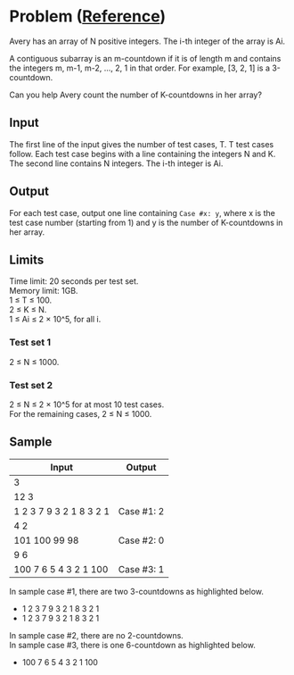 # Problem ([Reference](https://codingcompetitions.withgoogle.com/kickstart/round/000000000019ff43/00000000003380d2))
Avery has an array of N positive integers. The i-th integer of the array is Ai.

A contiguous subarray is an m-countdown if it is of length m and contains the integers m, m-1, m-2, ..., 2, 1 in that order. For example, [3, 2, 1] is a 3-countdown.

Can you help Avery count the number of K-countdowns in her array? 

## Input
The first line of the input gives the number of test cases, T. T test cases follow. Each test case begins with a line containing the integers N and K. The second line contains N integers. The i-th integer is Ai. 
## Output
For each test case, output one line containing `Case #x: y`, where x is the test case number (starting from 1) and y is the number of K-countdowns in her array.  
## Limits
Time limit: 20 seconds per test set.  
Memory limit: 1GB.  
1 ≤ T ≤ 100.  
2 ≤ K ≤ N.  
1 ≤ Ai ≤ 2 × 10^5, for all i.

### Test set 1
2 ≤ N ≤ 1000.

### Test set 2
2 ≤ N ≤ 2 × 10^5 for at most 10 test cases.  
For the remaining cases, 2 ≤ N ≤ 1000.

## Sample

|Input | Output |
|----|---|
| 3 | |
| 12 3 | |
| 1 2 3 7 9 3 2 1 8 3 2 1 | Case #1: 2 |
| 4 2 | |
| 101 100 99 98 | Case #2: 0 |
| 9 6 | |
| 100 7 6 5 4 3 2 1 100 | Case #3: 1 |

In sample case #1, there are two 3-countdowns as highlighted below.
- 1 2 3 7 9 3 2 1 8 3 2 1
- 1 2 3 7 9 3 2 1 8 3 2 1

In sample case #2, there are no 2-countdowns.  
In sample case #3, there is one 6-countdown as highlighted below.
- 100 7 6 5 4 3 2 1 100
